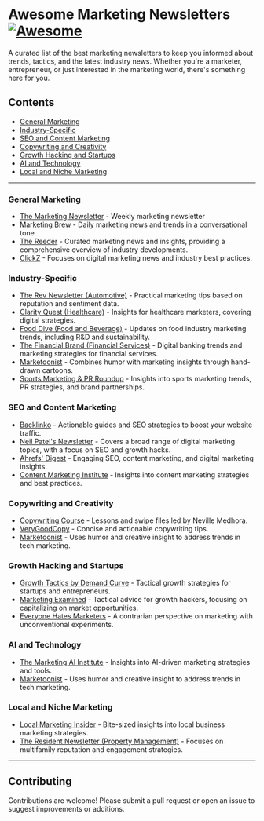 # Awesome Marketing Newsletters [![Awesome](https://awesome.re/badge.svg)](https://awesome.re)

A curated list of the best marketing newsletters to keep you informed about trends, tactics, and the latest industry news. Whether you're a marketer, entrepreneur, or just interested in the marketing world, there's something here for you.

## Contents

- [General Marketing](#general-marketing)
- [Industry-Specific](#industry-specific)
- [SEO and Content Marketing](#seo-and-content-marketing)
- [Copywriting and Creativity](#copywriting-and-creativity)
- [Growth Hacking and Startups](#growth-hacking-and-startups)
- [AI and Technology](#ai-and-technology)
- [Local and Niche Marketing](#local-and-niche-marketing)

---

### General Marketing

- [The Marketing Newsletter](https://marketingletter.substack.com) - Weekly marketing newsletter
- [Marketing Brew](https://www.morningbrew.com/marketing) - Daily marketing news and trends in a conversational tone.
- [The Reeder](https://thereeder.co/) - Curated marketing news and insights, providing a comprehensive overview of industry developments.
- [ClickZ](https://www.clickz.com/) - Focuses on digital marketing news and industry best practices.

### Industry-Specific

- [The Rev Newsletter (Automotive)](https://www.widewail.com/the-rev-newsletter) - Practical marketing tips based on reputation and sentiment data.
- [Clarity Quest (Healthcare)](https://www.clarityqst.com/) - Insights for healthcare marketers, covering digital strategies.
- [Food Dive (Food and Beverage)](https://www.fooddive.com/) - Updates on food industry marketing trends, including R&D and sustainability.
- [The Financial Brand (Financial Services)](https://thefinancialbrand.com/) - Digital banking trends and marketing strategies for financial services.
- [Marketoonist](https://marketoonist.com/) - Combines humor with marketing insights through hand-drawn cartoons.
- [Sports Marketing & PR Roundup](https://joefavorito.com/) - Insights into sports marketing trends, PR strategies, and brand partnerships.

### SEO and Content Marketing

- [Backlinko](https://backlinko.com/) - Actionable guides and SEO strategies to boost your website traffic.
- [Neil Patel's Newsletter](https://neilpatel.com/) - Covers a broad range of digital marketing topics, with a focus on SEO and growth hacks.
- [Ahrefs' Digest](https://ahrefs.com/blog/) - Engaging SEO, content marketing, and digital marketing insights.
- [Content Marketing Institute](https://contentmarketinginstitute.com/) - Insights into content marketing strategies and best practices.

### Copywriting and Creativity

- [Copywriting Course](https://copywritingcourse.com/) - Lessons and swipe files led by Neville Medhora.
- [VeryGoodCopy](https://verygoodcopy.com/) - Concise and actionable copywriting tips.
- [Marketoonist](https://marketoonist.com/) - Uses humor and creative insight to address trends in tech marketing.

### Growth Hacking and Startups

- [Growth Tactics by Demand Curve](https://www.demandcurve.com/newsletter) - Tactical growth strategies for startups and entrepreneurs.
- [Marketing Examined](https://alexgarcia.growthmarketingpro.com/) - Tactical advice for growth hackers, focusing on capitalizing on market opportunities.
- [Everyone Hates Marketers](https://www.everyonehatesmarketers.com/) - A contrarian perspective on marketing with unconventional experiments.

### AI and Technology

- [The Marketing AI Institute](https://www.marketingaiinstitute.com/) - Insights into AI-driven marketing strategies and tools.
- [Marketoonist](https://marketoonist.com/) - Uses humor and creative insight to address trends in tech marketing.

### Local and Niche Marketing

- [Local Marketing Insider](https://www.localogy.com/local-marketing-insider-newsletter) - Bite-sized insights into local business marketing strategies.
- [The Resident Newsletter (Property Management)](https://www.widewail.com/the-resident-newsletter) - Focuses on multifamily reputation and engagement strategies.

---

## Contributing

Contributions are welcome! Please submit a pull request or open an issue to suggest improvements or additions.
